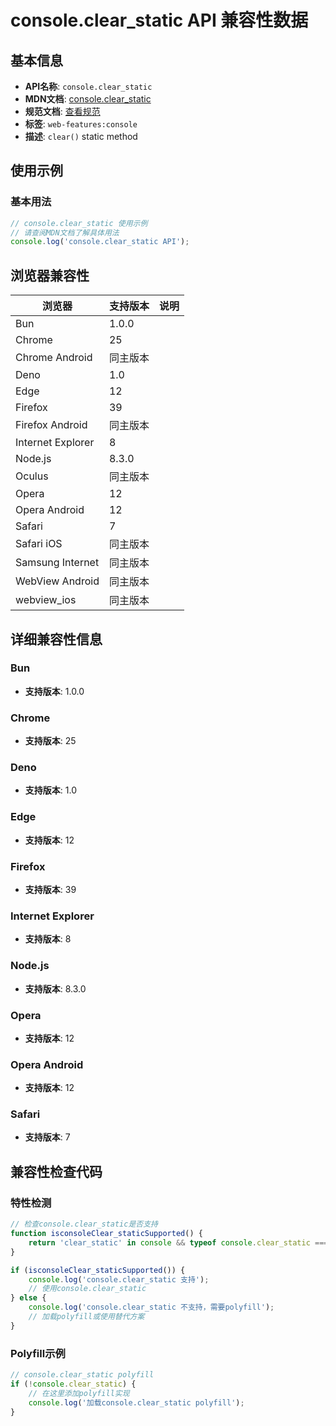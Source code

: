 # console.clear_static API 兼容性数据

## 基本信息

- **API名称**: `console.clear_static`
- **MDN文档**: [console.clear_static](https://developer.mozilla.org/docs/Web/API/console/clear_static)
- **规范文档**: [查看规范](https://console.spec.whatwg.org/#clear)
- **标签**: `web-features:console`
- **描述**: `clear()` static method

## 使用示例

### 基本用法

```javascript
// console.clear_static 使用示例
// 请查阅MDN文档了解具体用法
console.log('console.clear_static API');
```

## 浏览器兼容性

| 浏览器 | 支持版本 | 说明 |
|--------|----------|------|
| Bun | 1.0.0 |  |
| Chrome | 25 |  |
| Chrome Android | 同主版本 |  |
| Deno | 1.0 |  |
| Edge | 12 |  |
| Firefox | 39 |  |
| Firefox Android | 同主版本 |  |
| Internet Explorer | 8 |  |
| Node.js | 8.3.0 |  |
| Oculus | 同主版本 |  |
| Opera | 12 |  |
| Opera Android | 12 |  |
| Safari | 7 |  |
| Safari iOS | 同主版本 |  |
| Samsung Internet | 同主版本 |  |
| WebView Android | 同主版本 |  |
| webview_ios | 同主版本 |  |

## 详细兼容性信息

### Bun

- **支持版本**: 1.0.0

### Chrome

- **支持版本**: 25

### Deno

- **支持版本**: 1.0

### Edge

- **支持版本**: 12

### Firefox

- **支持版本**: 39

### Internet Explorer

- **支持版本**: 8

### Node.js

- **支持版本**: 8.3.0

### Opera

- **支持版本**: 12

### Opera Android

- **支持版本**: 12

### Safari

- **支持版本**: 7

## 兼容性检查代码

### 特性检测

```javascript
// 检查console.clear_static是否支持
function isconsoleClear_staticSupported() {
    return 'clear_static' in console && typeof console.clear_static === 'function';
}

if (isconsoleClear_staticSupported()) {
    console.log('console.clear_static 支持');
    // 使用console.clear_static
} else {
    console.log('console.clear_static 不支持，需要polyfill');
    // 加载polyfill或使用替代方案
}
```

### Polyfill示例

```javascript
// console.clear_static polyfill
if (!console.clear_static) {
    // 在这里添加polyfill实现
    console.log('加载console.clear_static polyfill');
}
```

